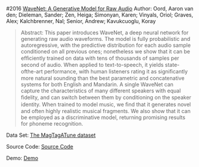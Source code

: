 #2016 [WaveNet: A Generative Model for Raw Audio](http://arxiv.org/abs/1609.03499)
Author: Oord, Aaron van den; Dieleman, Sander; Zen, Heiga; Simonyan, Karen; Vinyals, Oriol; Graves, Alex; Kalchbrenner, Nal; Senior, Andrew; Kavukcuoglu, Koray
>Abstract: This paper introduces WaveNet, a deep neural network for generating raw audio waveforms. The model is fully probabilistic and autoregressive, with the predictive distribution for each audio sample conditioned on all previous ones; nonetheless we show that it can be efﬁciently trained on data with tens of thousands of samples per second of audio. When applied to text-to-speech, it yields state-ofthe-art performance, with human listeners rating it as signiﬁcantly more natural sounding than the best parametric and concatenative systems for both English and Mandarin. A single WaveNet can capture the characteristics of many different speakers with equal ﬁdelity, and can switch between them by conditioning on the speaker identity. When trained to model music, we ﬁnd that it generates novel and often highly realistic musical fragments. We also show that it can be employed as a discriminative model, returning promising results for phoneme recognition.

Data Set: [The MagTagATune dataset](http://mirg.city.ac.uk/codeapps/the-magtagatune-dataset)

Source Code: [Source Code](https://www.deepmind.com/blog/article/wavenet-generative-model-raw-audio)

Demo: [Demo](https://www.deepmind.com/blog/article/wavenet-generative-model-raw-audio)

